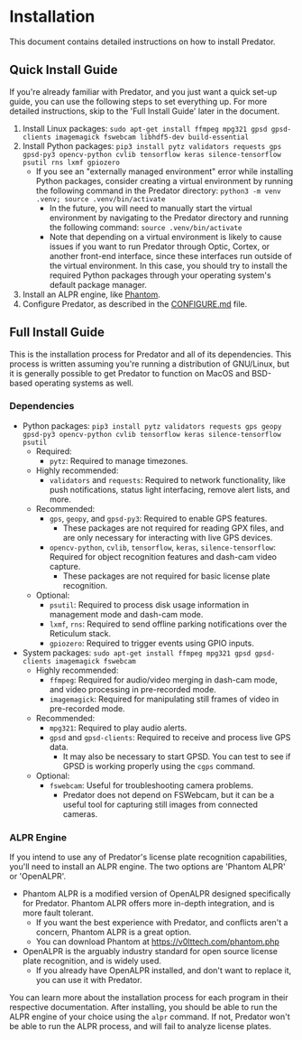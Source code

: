 # Installation

This document contains detailed instructions on how to install Predator.


## Quick Install Guide

If you're already familiar with Predator, and you just want a quick set-up guide, you can use the following steps to set everything up. For more detailed instructions, skip to the 'Full Install Guide' later in the document.

1. Install Linux packages: `sudo apt-get install ffmpeg mpg321 gpsd gpsd-clients imagemagick fswebcam libhdf5-dev build-essential`
2. Install Python packages: `pip3 install pytz validators requests gps gpsd-py3 opencv-python cvlib tensorflow keras silence-tensorflow psutil rns lxmf gpiozero`
    - If you see an "externally managed environment" error while installing Python packages, consider creating a virtual environment by running the following command in the Predator directory: `python3 -m venv .venv; source .venv/bin/activate`
        - In the future, you will need to manually start the virtual environment by navigating to the Predator directory and running the following command: `source .venv/bin/activate`
        - Note that depending on a virtual environment is likely to cause issues if you want to run Predator through Optic, Cortex, or another front-end interface, since these interfaces run outside of the virtual environment. In this case, you should try to install the required Python packages through your operating system's default package manager.
3. Install an ALPR engine, like [Phantom](https://v0lttech.com/phantom.php).
4. Configure Predator, as described in the [CONFIGURE.md](CONFIGURE.md) file.


## Full Install Guide

This is the installation process for Predator and all of its dependencies. This process is written assuming you're running a distribution of GNU/Linux, but it is generally possible to get Predator to function on MacOS and BSD-based operating systems as well.

### Dependencies

- Python packages: `pip3 install pytz validators requests gps geopy gpsd-py3 opencv-python cvlib tensorflow keras silence-tensorflow psutil`
    - Required:
        - `pytz`: Required to manage timezones.
    - Highly recommended:
        - `validators` and `requests`: Required to network functionality, like push notifications, status light interfacing, remove alert lists, and more.
    - Recommended:
        - `gps`, `geopy`, and `gpsd-py3`: Required to enable GPS features.
            - These packages are not required for reading GPX files, and are only necessary for interacting with live GPS devices.
        - `opencv-python`, `cvlib`, `tensorflow`, `keras`, `silence-tensorflow`: Required for object recognition features and dash-cam video capture.
            - These packages are not required for basic license plate recognition.
    - Optional:
        - `psutil`: Required to process disk usage information in management mode and dash-cam mode.
        - `lxmf`, `rns`: Required to send offline parking notifications over the Reticulum stack.
        - `gpiozero`: Required to trigger events using GPIO inputs.
- System packages: `sudo apt-get install ffmpeg mpg321 gpsd gpsd-clients imagemagick fswebcam`
    - Highly recommended:
        - `ffmpeg`: Required for audio/video merging in dash-cam mode, and video processing in pre-recorded mode.
        - `imagemagick`: Required for manipulating still frames of video in pre-recorded mode.
    - Recommended:
        - `mpg321`: Required to play audio alerts.
        - `gpsd` and `gpsd-clients`: Required to receive and process live GPS data.
            - It may also be necessary to start GPSD. You can test to see if GPSD is working properly using the `cgps` command.
    - Optional:
        - `fswebcam`: Useful for troubleshooting camera problems.
            - Predator does not depend on FSWebcam, but it can be a useful tool for capturing still images from connected cameras.


### ALPR Engine

If you intend to use any of Predator's license plate recognition capabilities, you'll need to install an ALPR engine. The two options are 'Phantom ALPR' or 'OpenALPR'.
- Phantom ALPR is a modified version of OpenALPR designed specifically for Predator. Phantom ALPR offers more in-depth integration, and is more fault tolerant.
    - If you want the best experience with Predator, and conflicts aren't a concern, Phantom ALPR is a great option.
    - You can download Phantom at <https://v0lttech.com/phantom.php>
- OpenALPR is the arguably industry standard for open source license plate recognition, and is widely used.
    - If you already have OpenALPR installed, and don't want to replace it, you can use it with Predator.

You can learn more about the installation process for each program in their respective documentation. After installing, you should be able to run the ALPR engine of your choice using the `alpr` command. If not, Predator won't be able to run the ALPR process, and will fail to analyze license plates.
